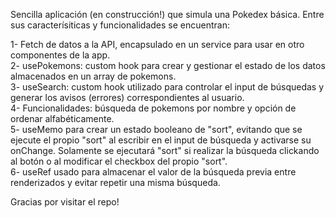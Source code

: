Sencilla aplicación (en construcción!) que simula una Pokedex básica. Entre sus caracterísiticas y funcionalidades se encuentran:</br>

1- Fetch de datos a la API, encapsulado en un service para usar en otro componentes de la app.</br>
2- usePokemons: custom hook para crear y gestionar el estado de los datos almacenados en un array de pokemons.</br>
3- useSearch: custom hook utilizado para controlar el input de búsquedas y generar los avisos (errores) correspondientes al usuario.</br>
4- Funcionalidades: búsqueda de pokemons por nombre y opción de ordenar alfabéticamente.</br>
5- useMemo para crear un estado booleano de "sort", evitando que se ejecute el propio "sort" al escribir en el input de búsqueda y activarse su onChange. Solamente se ejecutará "sort" si realizar la búsqueda clickando al botón o al modificar el checkbox del propio "sort".</br>
6- useRef usado para almacenar el valor de la búsqueda previa entre renderizados y evitar repetir una misma búsqueda.</br>

Gracias por visitar el repo!
